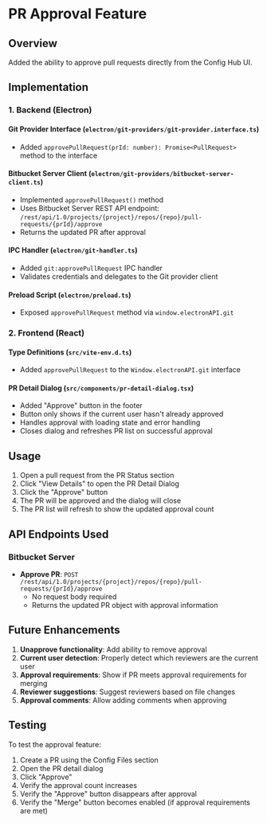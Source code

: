 # PR Approval Feature

## Overview
Added the ability to approve pull requests directly from the Config Hub UI.

## Implementation

### 1. Backend (Electron)

#### Git Provider Interface (`electron/git-providers/git-provider.interface.ts`)
- Added `approvePullRequest(prId: number): Promise<PullRequest>` method to the interface

#### Bitbucket Server Client (`electron/git-providers/bitbucket-server-client.ts`)
- Implemented `approvePullRequest()` method
- Uses Bitbucket Server REST API endpoint: `/rest/api/1.0/projects/{project}/repos/{repo}/pull-requests/{prId}/approve`
- Returns the updated PR after approval

#### IPC Handler (`electron/git-handler.ts`)
- Added `git:approvePullRequest` IPC handler
- Validates credentials and delegates to the Git provider client

#### Preload Script (`electron/preload.ts`)
- Exposed `approvePullRequest` method via `window.electronAPI.git`

### 2. Frontend (React)

#### Type Definitions (`src/vite-env.d.ts`)
- Added `approvePullRequest` to the `Window.electronAPI.git` interface

#### PR Detail Dialog (`src/components/pr-detail-dialog.tsx`)
- Added "Approve" button in the footer
- Button only shows if the current user hasn't already approved
- Handles approval with loading state and error handling
- Closes dialog and refreshes PR list on successful approval

## Usage

1. Open a pull request from the PR Status section
2. Click "View Details" to open the PR Detail Dialog
3. Click the "Approve" button
4. The PR will be approved and the dialog will close
5. The PR list will refresh to show the updated approval count

## API Endpoints Used

### Bitbucket Server
- **Approve PR**: `POST /rest/api/1.0/projects/{project}/repos/{repo}/pull-requests/{prId}/approve`
  - No request body required
  - Returns the updated PR object with approval information

## Future Enhancements

1. **Unapprove functionality**: Add ability to remove approval
2. **Current user detection**: Properly detect which reviewers are the current user
3. **Approval requirements**: Show if PR meets approval requirements for merging
4. **Reviewer suggestions**: Suggest reviewers based on file changes
5. **Approval comments**: Allow adding comments when approving

## Testing

To test the approval feature:

1. Create a PR using the Config Files section
2. Open the PR detail dialog
3. Click "Approve"
4. Verify the approval count increases
5. Verify the "Approve" button disappears after approval
6. Verify the "Merge" button becomes enabled (if approval requirements are met)
